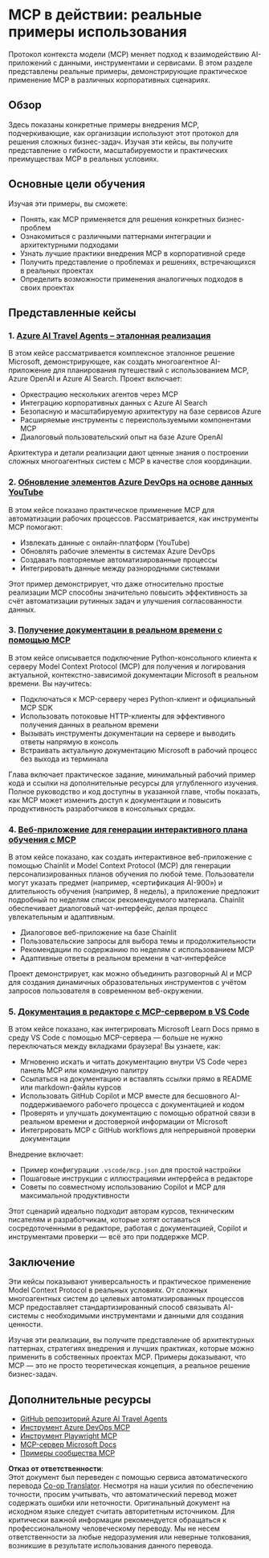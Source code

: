<!--
CO_OP_TRANSLATOR_METADATA:
{
  "original_hash": "671162f2687253f22af11187919ed02d",
  "translation_date": "2025-06-21T13:33:57+00:00",
  "source_file": "09-CaseStudy/README.md",
  "language_code": "ru"
}
-->
# MCP в действии: реальные примеры использования

Протокол контекста модели (MCP) меняет подход к взаимодействию AI-приложений с данными, инструментами и сервисами. В этом разделе представлены реальные примеры, демонстрирующие практическое применение MCP в различных корпоративных сценариях.

## Обзор

Здесь показаны конкретные примеры внедрения MCP, подчеркивающие, как организации используют этот протокол для решения сложных бизнес-задач. Изучая эти кейсы, вы получите представление о гибкости, масштабируемости и практических преимуществах MCP в реальных условиях.

## Основные цели обучения

Изучая эти примеры, вы сможете:

- Понять, как MCP применяется для решения конкретных бизнес-проблем
- Ознакомиться с различными паттернами интеграции и архитектурными подходами
- Узнать лучшие практики внедрения MCP в корпоративной среде
- Получить представление о проблемах и решениях, встречающихся в реальных проектах
- Определить возможности применения аналогичных подходов в своих проектах

## Представленные кейсы

### 1. [Azure AI Travel Agents – эталонная реализация](./travelagentsample.md)

В этом кейсе рассматривается комплексное эталонное решение Microsoft, демонстрирующее, как создать многоагентное AI-приложение для планирования путешествий с использованием MCP, Azure OpenAI и Azure AI Search. Проект включает:

- Оркестрацию нескольких агентов через MCP
- Интеграцию корпоративных данных с Azure AI Search
- Безопасную и масштабируемую архитектуру на базе сервисов Azure
- Расширяемые инструменты с переиспользуемыми компонентами MCP
- Диалоговый пользовательский опыт на базе Azure OpenAI

Архитектура и детали реализации дают ценные знания о построении сложных многоагентных систем с MCP в качестве слоя координации.

### 2. [Обновление элементов Azure DevOps на основе данных YouTube](./UpdateADOItemsFromYT.md)

В этом кейсе показано практическое применение MCP для автоматизации рабочих процессов. Рассматривается, как инструменты MCP помогают:

- Извлекать данные с онлайн-платформ (YouTube)
- Обновлять рабочие элементы в системах Azure DevOps
- Создавать повторяемые автоматизированные процессы
- Интегрировать данные между разнородными системами

Этот пример демонстрирует, что даже относительно простые реализации MCP способны значительно повысить эффективность за счёт автоматизации рутинных задач и улучшения согласованности данных.

### 3. [Получение документации в реальном времени с помощью MCP](./docs-mcp/README.md)

В этом кейсе описывается подключение Python-консольного клиента к серверу Model Context Protocol (MCP) для получения и логирования актуальной, контекстно-зависимой документации Microsoft в реальном времени. Вы научитесь:

- Подключаться к MCP-серверу через Python-клиент и официальный MCP SDK
- Использовать потоковые HTTP-клиенты для эффективного получения данных в реальном времени
- Вызывать инструменты документации на сервере и выводить ответы напрямую в консоль
- Встраивать актуальную документацию Microsoft в рабочий процесс без выхода из терминала

Глава включает практическое задание, минимальный рабочий пример кода и ссылки на дополнительные ресурсы для углубленного изучения. Полное руководство и код доступны в указанной главе, чтобы показать, как MCP может изменить доступ к документации и повысить продуктивность разработчиков в консольных средах.

### 4. [Веб-приложение для генерации интерактивного плана обучения с MCP](./docs-mcp/README.md)

В этом кейсе показано, как создать интерактивное веб-приложение с помощью Chainlit и Model Context Protocol (MCP) для генерации персонализированных планов обучения по любой теме. Пользователи могут указать предмет (например, «сертификация AI-900») и длительность обучения (например, 8 недель), а приложение предложит подробный по неделям список рекомендуемого материала. Chainlit обеспечивает диалоговый чат-интерфейс, делая процесс увлекательным и адаптивным.

- Диалоговое веб-приложение на базе Chainlit
- Пользовательские запросы для выбора темы и продолжительности
- Рекомендации по содержанию по неделям с использованием MCP
- Адаптивные ответы в реальном времени в чат-интерфейсе

Проект демонстрирует, как можно объединить разговорный AI и MCP для создания динамичных образовательных инструментов с учётом запросов пользователя в современном веб-окружении.

### 5. [Документация в редакторе с MCP-сервером в VS Code](./docs-mcp/README.md)

В этом кейсе показано, как интегрировать Microsoft Learn Docs прямо в среду VS Code с помощью MCP-сервера — больше не нужно переключаться между вкладками браузера! Вы узнаете, как:

- Мгновенно искать и читать документацию внутри VS Code через панель MCP или командную палитру
- Ссылаться на документацию и вставлять ссылки прямо в README или markdown-файлы курсов
- Использовать GitHub Copilot и MCP вместе для бесшовного AI-поддерживаемого рабочего процесса с документацией и кодом
- Проверять и улучшать документацию с помощью обратной связи в реальном времени и достоверной информации от Microsoft
- Интегрировать MCP с GitHub workflows для непрерывной проверки документации

Внедрение включает:
- Пример конфигурации `.vscode/mcp.json` для простой настройки
- Пошаговые инструкции с иллюстрациями интерфейса в редакторе
- Советы по совместному использованию Copilot и MCP для максимальной продуктивности

Этот сценарий идеально подходит авторам курсов, техническим писателям и разработчикам, которые хотят оставаться сосредоточенными в редакторе, работая с документацией, Copilot и инструментами проверки — всё это при поддержке MCP.

## Заключение

Эти кейсы показывают универсальность и практическое применение Model Context Protocol в реальных условиях. От сложных многоагентных систем до целевых автоматизированных процессов MCP предоставляет стандартизированный способ связывать AI-системы с необходимыми инструментами и данными для создания ценности.

Изучая эти реализации, вы получите представление об архитектурных паттернах, стратегиях внедрения и лучших практиках, которые можно применить в собственных проектах MCP. Примеры доказывают, что MCP — это не просто теоретическая концепция, а реальное решение бизнес-задач.

## Дополнительные ресурсы

- [GitHub репозиторий Azure AI Travel Agents](https://github.com/Azure-Samples/azure-ai-travel-agents)
- [Инструмент Azure DevOps MCP](https://github.com/microsoft/azure-devops-mcp)
- [Инструмент Playwright MCP](https://github.com/microsoft/playwright-mcp)
- [MCP-сервер Microsoft Docs](https://github.com/MicrosoftDocs/mcp)
- [Примеры сообщества MCP](https://github.com/microsoft/mcp)

**Отказ от ответственности**:  
Этот документ был переведен с помощью сервиса автоматического перевода [Co-op Translator](https://github.com/Azure/co-op-translator). Несмотря на наши усилия по обеспечению точности, просим учитывать, что автоматический перевод может содержать ошибки или неточности. Оригинальный документ на исходном языке следует считать авторитетным источником. Для критически важной информации рекомендуется обращаться к профессиональному человеческому переводу. Мы не несем ответственности за любые недоразумения или неверные толкования, возникшие в результате использования данного перевода.